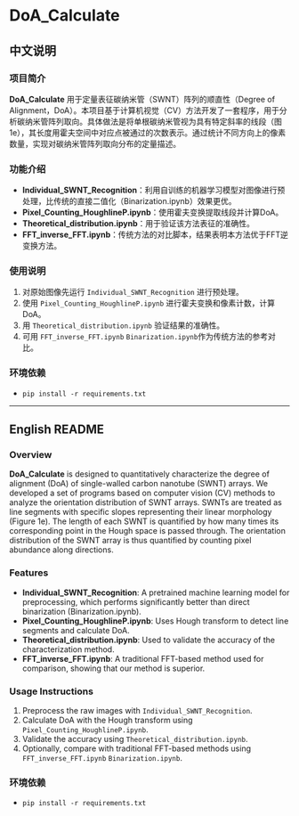# DoA_Calculate

## 中文说明

### 项目简介

**DoA_Calculate** 用于定量表征碳纳米管（SWNT）阵列的顺直性（Degree of Alignment，DoA）。本项目基于计算机视觉（CV）方法开发了一套程序，用于分析碳纳米管阵列取向。具体做法是将单根碳纳米管视为具有特定斜率的线段（图1e），其长度用霍夫空间中对应点被通过的次数表示。通过统计不同方向上的像素数量，实现对碳纳米管阵列取向分布的定量描述。

### 功能介绍

- **Individual_SWNT_Recognition**：利用自训练的机器学习模型对图像进行预处理，比传统的直接二值化（Binarization.ipynb）效果更优。
- **Pixel_Counting_HoughlineP.ipynb**：使用霍夫变换提取线段并计算DoA。
- **Theoretical_distribution.ipynb**：用于验证该方法表征的准确性。
- **FFT_inverse_FFT.ipynb**：传统方法的对比脚本，结果表明本方法优于FFT逆变换方法。

### 使用说明

1. 对原始图像先运行 `Individual_SWNT_Recognition` 进行预处理。
2. 使用 `Pixel_Counting_HoughlineP.ipynb` 进行霍夫变换和像素计数，计算DoA。
3. 用 `Theoretical_distribution.ipynb` 验证结果的准确性。
4. 可用 `FFT_inverse_FFT.ipynb` `Binarization.ipynb`作为传统方法的参考对比。

### 环境依赖

- `pip install -r requirements.txt`

---

## English README

### Overview

**DoA_Calculate** is designed to quantitatively characterize the degree of alignment (DoA) of single-walled carbon nanotube (SWNT) arrays. We developed a set of programs based on computer vision (CV) methods to analyze the  orientation distribution of SWNT arrays. SWNTs are treated as line segments with specific slopes representing their linear morphology (Figure 1e). The length of each SWNT is quantified by how many times its corresponding point in the Hough space is passed through. The orientation distribution of the SWNT array is thus quantified by counting pixel abundance along directions.

### Features

- **Individual_SWNT_Recognition**: A pretrained machine learning model for preprocessing, which performs significantly better than direct binarization (Binarization.ipynb).
- **Pixel_Counting_HoughlineP.ipynb**: Uses Hough transform to detect line segments and calculate DoA.
- **Theoretical_distribution.ipynb**: Used to validate the accuracy of the characterization method.
- **FFT_inverse_FFT.ipynb**: A traditional FFT-based method used for comparison, showing that our method is superior.

### Usage Instructions

1. Preprocess the raw images with `Individual_SWNT_Recognition`.
2. Calculate DoA with the Hough transform using `Pixel_Counting_HoughlineP.ipynb`.
3. Validate the accuracy using `Theoretical_distribution.ipynb`.
4. Optionally, compare with traditional FFT-based methods using `FFT_inverse_FFT.ipynb` `Binarization.ipynb`.

### 环境依赖

- `pip install -r requirements.txt`
